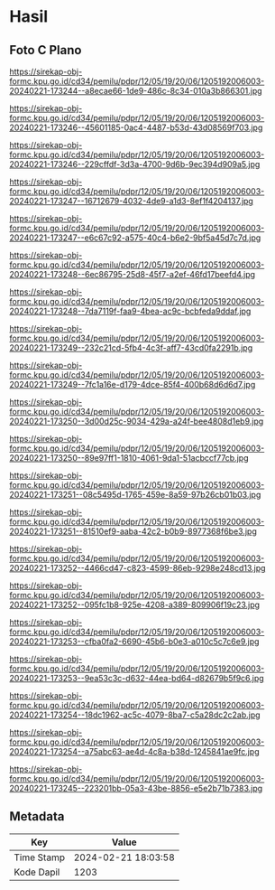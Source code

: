# Hasil

## Foto C Plano

https://sirekap-obj-formc.kpu.go.id/cd34/pemilu/pdpr/12/05/19/20/06/1205192006003-20240221-173244--a8ecae66-1de9-486c-8c34-010a3b866301.jpg

https://sirekap-obj-formc.kpu.go.id/cd34/pemilu/pdpr/12/05/19/20/06/1205192006003-20240221-173246--45601185-0ac4-4487-b53d-43d08569f703.jpg

https://sirekap-obj-formc.kpu.go.id/cd34/pemilu/pdpr/12/05/19/20/06/1205192006003-20240221-173246--229cffdf-3d3a-4700-9d6b-9ec394d909a5.jpg

https://sirekap-obj-formc.kpu.go.id/cd34/pemilu/pdpr/12/05/19/20/06/1205192006003-20240221-173247--16712679-4032-4de9-a1d3-8ef1f4204137.jpg

https://sirekap-obj-formc.kpu.go.id/cd34/pemilu/pdpr/12/05/19/20/06/1205192006003-20240221-173247--e6c67c92-a575-40c4-b6e2-9bf5a45d7c7d.jpg

https://sirekap-obj-formc.kpu.go.id/cd34/pemilu/pdpr/12/05/19/20/06/1205192006003-20240221-173248--6ec86795-25d8-45f7-a2ef-46fd17beefd4.jpg

https://sirekap-obj-formc.kpu.go.id/cd34/pemilu/pdpr/12/05/19/20/06/1205192006003-20240221-173248--7da7119f-faa9-4bea-ac9c-bcbfeda9ddaf.jpg

https://sirekap-obj-formc.kpu.go.id/cd34/pemilu/pdpr/12/05/19/20/06/1205192006003-20240221-173249--232c21cd-5fb4-4c3f-aff7-43cd0fa2291b.jpg

https://sirekap-obj-formc.kpu.go.id/cd34/pemilu/pdpr/12/05/19/20/06/1205192006003-20240221-173249--7fc1a16e-d179-4dce-85f4-400b68d6d6d7.jpg

https://sirekap-obj-formc.kpu.go.id/cd34/pemilu/pdpr/12/05/19/20/06/1205192006003-20240221-173250--3d00d25c-9034-429a-a24f-bee4808d1eb9.jpg

https://sirekap-obj-formc.kpu.go.id/cd34/pemilu/pdpr/12/05/19/20/06/1205192006003-20240221-173250--89e97ff1-1810-4061-9da1-51acbccf77cb.jpg

https://sirekap-obj-formc.kpu.go.id/cd34/pemilu/pdpr/12/05/19/20/06/1205192006003-20240221-173251--08c5495d-1765-459e-8a59-97b26cb01b03.jpg

https://sirekap-obj-formc.kpu.go.id/cd34/pemilu/pdpr/12/05/19/20/06/1205192006003-20240221-173251--81510ef9-aaba-42c2-b0b9-8977368f6be3.jpg

https://sirekap-obj-formc.kpu.go.id/cd34/pemilu/pdpr/12/05/19/20/06/1205192006003-20240221-173252--4466cd47-c823-4599-86eb-9298e248cd13.jpg

https://sirekap-obj-formc.kpu.go.id/cd34/pemilu/pdpr/12/05/19/20/06/1205192006003-20240221-173252--095fc1b8-925e-4208-a389-809906f19c23.jpg

https://sirekap-obj-formc.kpu.go.id/cd34/pemilu/pdpr/12/05/19/20/06/1205192006003-20240221-173253--cfba0fa2-6690-45b6-b0e3-a010c5c7c6e9.jpg

https://sirekap-obj-formc.kpu.go.id/cd34/pemilu/pdpr/12/05/19/20/06/1205192006003-20240221-173253--9ea53c3c-d632-44ea-bd64-d82679b5f9c6.jpg

https://sirekap-obj-formc.kpu.go.id/cd34/pemilu/pdpr/12/05/19/20/06/1205192006003-20240221-173254--18dc1962-ac5c-4079-8ba7-c5a28dc2c2ab.jpg

https://sirekap-obj-formc.kpu.go.id/cd34/pemilu/pdpr/12/05/19/20/06/1205192006003-20240221-173254--a75abc63-ae4d-4c8a-b38d-1245841ae9fc.jpg

https://sirekap-obj-formc.kpu.go.id/cd34/pemilu/pdpr/12/05/19/20/06/1205192006003-20240221-173245--223201bb-05a3-43be-8856-e5e2b71b7383.jpg


## Metadata

| Key        | Value               |
| ---------- | ------------------- |
| Time Stamp | 2024-02-21 18:03:58 |
| Kode Dapil | 1203                |



